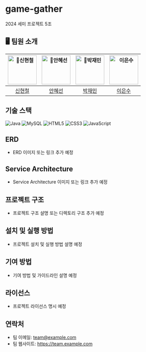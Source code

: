 # game-gather
2024 세미 프로젝트 5조

## 🖥️ 팀원 소개
|<img src="https://avatars.githubusercontent.com/Shin-Hyeoncheol" width=90px alt="신현철"/> | <img src="https://avatars.githubusercontent.com/harin0224" width=90px alt="안혜선"/> | <img src="https://avatars.githubusercontent.com/jmp0422" width=90px alt="박재민"/> | <img src="https://avatars.githubusercontent.com/supreme4rest" width=90px alt="이은수"/> | 
| :-----: | :-----: | :-----: | :-----: |
|  [신현철](https://github.com/Shin-Hyeoncheol) | [안혜선](https://github.com/harin0224) | [박재민](https://github.com/jmp0422) | [이은수](https://github.com/supreme4rest) | 





## 기술 스택
![Java](https://img.shields.io/badge/Java-007396?style=flat-square&logo=java&logoColor=white)
![MySQL](https://img.shields.io/badge/MySQL-4479A1?style=flat-square&logo=mysql&logoColor=white)
![HTML5](https://img.shields.io/badge/HTML5-E34F26?style=flat-square&logo=html5&logoColor=white)
![CSS3](https://img.shields.io/badge/CSS3-1572B6?style=flat-square&logo=css3&logoColor=white)
![JavaScript](https://img.shields.io/badge/JavaScript-F7DF1E?style=flat-square&logo=javascript&logoColor=black)

## ERD
- ERD 이미지 또는 링크 추가 예정

## Service Architecture
- Service Architecture 이미지 또는 링크 추가 예정

## 프로젝트 구조
- 프로젝트 구조 설명 또는 디렉토리 구조 추가 예정

## 설치 및 실행 방법
- 프로젝트 설치 및 실행 방법 설명 예정

## 기여 방법
- 기여 방법 및 가이드라인 설명 예정

## 라이선스
- 프로젝트 라이선스 명시 예정

## 연락처
- 팀 이메일: team@example.com
- 팀 웹사이트: https://team.example.com
